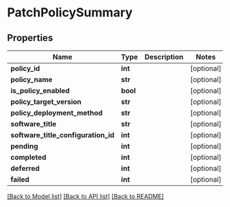 # PatchPolicySummary

## Properties
Name | Type | Description | Notes
------------ | ------------- | ------------- | -------------
**policy_id** | **int** |  | [optional] 
**policy_name** | **str** |  | [optional] 
**is_policy_enabled** | **bool** |  | [optional] 
**policy_target_version** | **str** |  | [optional] 
**policy_deployment_method** | **str** |  | [optional] 
**software_title** | **str** |  | [optional] 
**software_title_configuration_id** | **int** |  | [optional] 
**pending** | **int** |  | [optional] 
**completed** | **int** |  | [optional] 
**deferred** | **int** |  | [optional] 
**failed** | **int** |  | [optional] 

[[Back to Model list]](../README.md#documentation-for-models) [[Back to API list]](../README.md#documentation-for-api-endpoints) [[Back to README]](../README.md)


